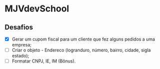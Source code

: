 # MJVdevSchool

## Desafios

- [x] Gerar um cupom fiscal para um cliente que fez alguns pedidos a uma empresa;
- [ ] Criar o objeto - Endereco (logranduro, número, bairro, cidade, sigla estado);
- [ ] Formatar CNPJ, IE, IM (Bônus).
